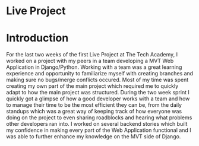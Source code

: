 # Live Project

# Introduction
For the last two weeks of the first Live Project at The Tech Academy, I worked on a project with my peers in a team developing a MVT Web Application in Django/Python.
Working with a team was a great learning experience and opportunity to familiarize myself with creating branches and making sure no bugs/merge conflicts occured. Most of my time was spent creating my own part of the main project which required me to quickly adapt to how the main project was structured. During the two week sprint I quickly got a glimpse of how a good developer works with a team and how to manage their time to be the most efficient they can be, from the daily standups which was a great way of keeping track of how everyone was doing on the project to even sharing roadblocks and hearing what problems other developers ran into. I worked on several backend stories which built my confidence in making every part of the Web Application functional and I was able to further enhance my knowledge on the MVT side of Django. 
